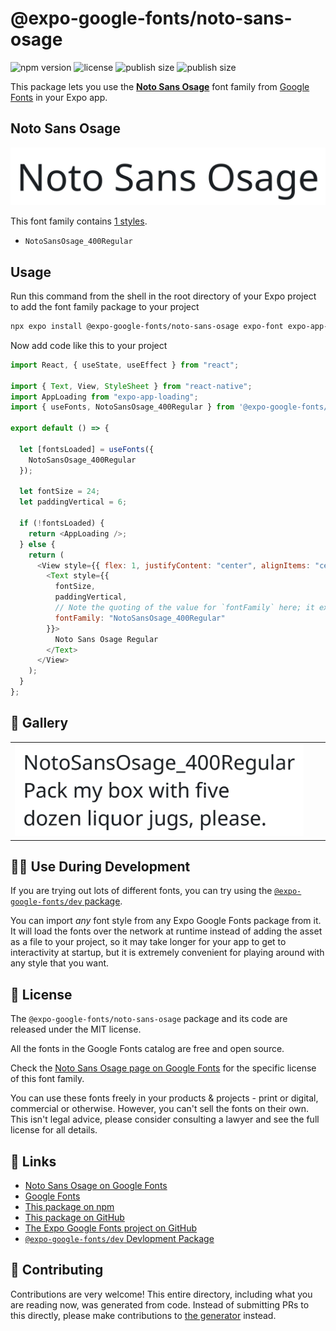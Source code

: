 # @expo-google-fonts/noto-sans-osage

![npm version](https://flat.badgen.net/npm/v/@expo-google-fonts/noto-sans-osage)
![license](https://flat.badgen.net/github/license/expo/google-fonts)
![publish size](https://flat.badgen.net/packagephobia/install/@expo-google-fonts/noto-sans-osage)
![publish size](https://flat.badgen.net/packagephobia/publish/@expo-google-fonts/noto-sans-osage)

This package lets you use the [**Noto Sans Osage**](https://fonts.google.com/specimen/Noto+Sans+Osage) font family from [Google Fonts](https://fonts.google.com/) in your Expo app.

## Noto Sans Osage

![Noto Sans Osage](./font-family.png)

This font family contains [1 styles](#-gallery).

- `NotoSansOsage_400Regular`

## Usage

Run this command from the shell in the root directory of your Expo project to add the font family package to your project

```sh
npx expo install @expo-google-fonts/noto-sans-osage expo-font expo-app-loading
```

Now add code like this to your project

```js
import React, { useState, useEffect } from "react";

import { Text, View, StyleSheet } from "react-native";
import AppLoading from "expo-app-loading";
import { useFonts, NotoSansOsage_400Regular } from '@expo-google-fonts/noto-sans-osage';

export default () => {

  let [fontsLoaded] = useFonts({
    NotoSansOsage_400Regular
  });

  let fontSize = 24;
  let paddingVertical = 6;

  if (!fontsLoaded) {
    return <AppLoading />;
  } else {
    return (
      <View style={{ flex: 1, justifyContent: "center", alignItems: "center" }}>
        <Text style={{
          fontSize,
          paddingVertical,
          // Note the quoting of the value for `fontFamily` here; it expects a string!
          fontFamily: "NotoSansOsage_400Regular"
        }}>
          Noto Sans Osage Regular
        </Text>
      </View>
    );
  }
};
```

## 🔡 Gallery


||||
|-|-|-|
|![NotoSansOsage_400Regular](./NotoSansOsage_400Regular.ttf.png)||||


## 👩‍💻 Use During Development

If you are trying out lots of different fonts, you can try using the [`@expo-google-fonts/dev` package](https://github.com/expo/google-fonts/tree/master/font-packages/dev#readme).

You can import _any_ font style from any Expo Google Fonts package from it. It will load the fonts over the network at runtime instead of adding the asset as a file to your project, so it may take longer for your app to get to interactivity at startup, but it is extremely convenient for playing around with any style that you want.


## 📖 License

The `@expo-google-fonts/noto-sans-osage` package and its code are released under the MIT license.

All the fonts in the Google Fonts catalog are free and open source.

Check the [Noto Sans Osage page on Google Fonts](https://fonts.google.com/specimen/Noto+Sans+Osage) for the specific license of this font family.

You can use these fonts freely in your products & projects - print or digital, commercial or otherwise. However, you can't sell the fonts on their own. This isn't legal advice, please consider consulting a lawyer and see the full license for all details.

## 🔗 Links

- [Noto Sans Osage on Google Fonts](https://fonts.google.com/specimen/Noto+Sans+Osage)
- [Google Fonts](https://fonts.google.com/)
- [This package on npm](https://www.npmjs.com/package/@expo-google-fonts/noto-sans-osage)
- [This package on GitHub](https://github.com/expo/google-fonts/tree/master/font-packages/noto-sans-osage)
- [The Expo Google Fonts project on GitHub](https://github.com/expo/google-fonts)
- [`@expo-google-fonts/dev` Devlopment Package](https://github.com/expo/google-fonts/tree/master/font-packages/dev)

## 🤝 Contributing

Contributions are very welcome! This entire directory, including what you are reading now, was generated from code. Instead of submitting PRs to this directly, please make contributions to [the generator](https://github.com/expo/google-fonts/tree/master/packages/generator) instead.
